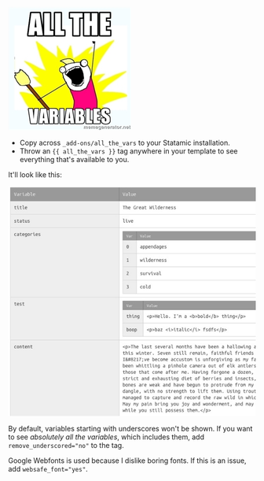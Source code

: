 ![](allthevars.jpg)

* Copy across `_add-ons/all_the_vars` to your Statamic installation.
* Throw an `{{ all_the_vars }}` tag anywhere in your template to see everything that's available to you.

It'll look like this:

![](screenshot.jpg)

By default, variables starting with underscores won't be shown. If you want to see *absolutely all the variables*, which includes them, add `remove_underscored="no"` to the tag.

Google Webfonts is used because I dislike boring fonts. If this is an issue, add `websafe_font="yes"`.